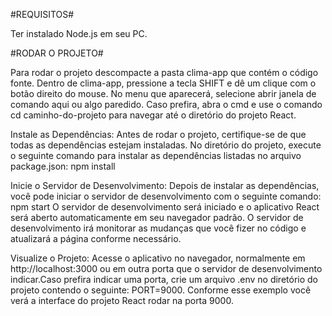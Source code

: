 #REQUISITOS#

Ter instalado Node.js em seu PC.

#RODAR O PROJETO#

Para rodar o projeto descompacte a pasta clima-app que contém o código fonte.
Dentro de clima-app, pressione a tecla SHIFT e dê um clique com o botão direito do mouse. No menu que aparecerá, selecione abrir janela de comando aqui ou algo paredido. Caso prefira, abra o cmd e use o comando cd caminho-do-projeto para navegar até o diretório do projeto React.

Instale as Dependências:
Antes de rodar o projeto, certifique-se de que todas as dependências estejam instaladas. No diretório do projeto, execute o seguinte comando para instalar as dependências listadas no arquivo package.json: npm install

Inicie o Servidor de Desenvolvimento:
Depois de instalar as dependências, você pode iniciar o servidor de desenvolvimento com o seguinte comando: npm start
O servidor de desenvolvimento será iniciado e o aplicativo React será aberto automaticamente em seu navegador padrão. O servidor de desenvolvimento irá monitorar as mudanças que você fizer no código e atualizará a página conforme necessário.

Visualize o Projeto:
Acesse o aplicativo no navegador, normalmente em http://localhost:3000 ou em outra porta que o servidor de desenvolvimento indicar.Caso prefira indicar uma porta, crie um arquivo .env no diretório do projeto contendo o seguinte: PORT=9000. Conforme esse exemplo você verá a interface do projeto React rodar na porta 9000.




